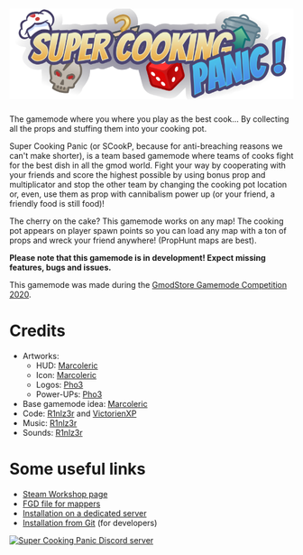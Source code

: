 # ![Super Cooking Panic (Garry's Mod Gamemode)](gamemodes/supercookingpanic/logo.svg)

The gamemode where you where you play as the best cook... By collecting all the props and stuffing them into your cooking pot.

Super Cooking Panic (or SCookP, because for anti-breaching reasons we can't make shorter), is a team based gamemode where teams of cooks fight for the best dish in all the gmod world. Fight your way by cooperating with your friends and score the highest possible by using bonus prop and multiplicator and stop the other team by changing the cooking pot location or, even, use them as prop with cannibalism power up (or your friend, a friendly food is still food)!

The cherry on the cake? This gamemode works on any map! The cooking pot appears on player spawn points so you can load any map with a ton of props and wreck your friend anywhere! (PropHunt maps are best).

**Please note that this gamemode is in development! Expect missing features, bugs and issues.**

This gamemode was made during the [GmodStore Gamemode Competition 2020](https://www.gmodstore.com/community/threads/7507).

# Credits
* Artworks:
	* HUD: [Marcoleric](https://github.com/Marcoleric)
	* Icon: [Marcoleric](https://github.com/Marcoleric)
	* Logos: [Pho3](https://github.com/TheRainbowPhoenix)
	* Power-UPs: [Pho3](https://github.com/TheRainbowPhoenix)
* Base gamemode idea: [Marcoleric](https://github.com/Marcoleric)
* Code: [R1nlz3r](https://github.com/R1nlz3r) and [VictorienXP](https://github.com/VictorienXP)
* Music: [R1nlz3r](https://github.com/R1nlz3r)
* Sounds: [R1nlz3r](https://github.com/R1nlz3r)

# Some useful links
* [Steam Workshop page](https://steamcommunity.com/sharedfiles/filedetails/?id=2180715133)
* [FGD file for mappers](gamemodes/supercookingpanic/supercookingpanic.fgd)
* [Installation on a dedicated server](https://github.com/Xperidia/Super-Cooking-Panic/wiki/Installation-on-a-Dedicated-Server-(official))
* [Installation from Git](https://github.com/Xperidia/Super-Cooking-Panic/wiki/Installation-from-Git) (for developers)

[![Super Cooking Panic Discord server](https://discord.com/api/guilds/722426501836046456/widget.png?style=banner3)](https://discord.com/invite/bedrnPP "Join us on Discord")
